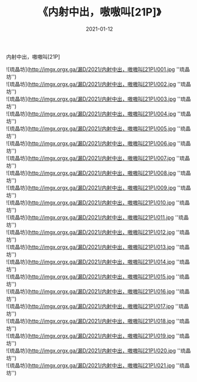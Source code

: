 ﻿---
layout: post
title:  《内射中出，嗷嗷叫[21P]》
date:   2021-01-12
img: imgx.orgx.ga/漏D/2021/内射中出，嗷嗷叫[21P]/000.jpg
categories: [美女, 性感, 泳衣]
---

内射中出，嗷嗷叫[21P]

![琉晶坊](http://imgx.orgx.ga/漏D/2021/内射中出，嗷嗷叫[21P]/001.jpg ''琉晶坊'') <br>
![琉晶坊](http://imgx.orgx.ga/漏D/2021/内射中出，嗷嗷叫[21P]/002.jpg ''琉晶坊'') <br>
![琉晶坊](http://imgx.orgx.ga/漏D/2021/内射中出，嗷嗷叫[21P]/003.jpg ''琉晶坊'') <br>
![琉晶坊](http://imgx.orgx.ga/漏D/2021/内射中出，嗷嗷叫[21P]/004.jpg ''琉晶坊'') <br>
![琉晶坊](http://imgx.orgx.ga/漏D/2021/内射中出，嗷嗷叫[21P]/005.jpg ''琉晶坊'') <br>
![琉晶坊](http://imgx.orgx.ga/漏D/2021/内射中出，嗷嗷叫[21P]/006.jpg ''琉晶坊'') <br>
![琉晶坊](http://imgx.orgx.ga/漏D/2021/内射中出，嗷嗷叫[21P]/007.jpg ''琉晶坊'') <br>
![琉晶坊](http://imgx.orgx.ga/漏D/2021/内射中出，嗷嗷叫[21P]/008.jpg ''琉晶坊'') <br>
![琉晶坊](http://imgx.orgx.ga/漏D/2021/内射中出，嗷嗷叫[21P]/009.jpg ''琉晶坊'') <br>
![琉晶坊](http://imgx.orgx.ga/漏D/2021/内射中出，嗷嗷叫[21P]/010.jpg ''琉晶坊'') <br>
![琉晶坊](http://imgx.orgx.ga/漏D/2021/内射中出，嗷嗷叫[21P]/011.jpg ''琉晶坊'') <br>
![琉晶坊](http://imgx.orgx.ga/漏D/2021/内射中出，嗷嗷叫[21P]/012.jpg ''琉晶坊'') <br>
![琉晶坊](http://imgx.orgx.ga/漏D/2021/内射中出，嗷嗷叫[21P]/013.jpg ''琉晶坊'') <br>
![琉晶坊](http://imgx.orgx.ga/漏D/2021/内射中出，嗷嗷叫[21P]/014.jpg ''琉晶坊'') <br>
![琉晶坊](http://imgx.orgx.ga/漏D/2021/内射中出，嗷嗷叫[21P]/015.jpg ''琉晶坊'') <br>
![琉晶坊](http://imgx.orgx.ga/漏D/2021/内射中出，嗷嗷叫[21P]/016.jpg ''琉晶坊'') <br>
![琉晶坊](http://imgx.orgx.ga/漏D/2021/内射中出，嗷嗷叫[21P]/017.jpg ''琉晶坊'') <br>
![琉晶坊](http://imgx.orgx.ga/漏D/2021/内射中出，嗷嗷叫[21P]/018.jpg ''琉晶坊'') <br>
![琉晶坊](http://imgx.orgx.ga/漏D/2021/内射中出，嗷嗷叫[21P]/019.jpg ''琉晶坊'') <br>
![琉晶坊](http://imgx.orgx.ga/漏D/2021/内射中出，嗷嗷叫[21P]/020.jpg ''琉晶坊'') <br>
![琉晶坊](http://imgx.orgx.ga/漏D/2021/内射中出，嗷嗷叫[21P]/021.jpg ''琉晶坊'') <br>
